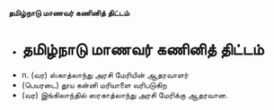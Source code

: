 **தமிழ்நாடு மாணவர் கணினித் திட்டம்**
- # தமிழ்நாடு மாணவர் கணினித் திட்டம்
- n. (வர) ஸ்காத்லாந்து அரசி மேரியின் ஆதரவாளர்
- (பெயரடை) தூய கன்னி மரியாளை வரிபடுகிற
- (வர) இங்கிலாந்தில் ஸரகாத்லாந்து அரசி மேரிக்கு ஆதரவான.

